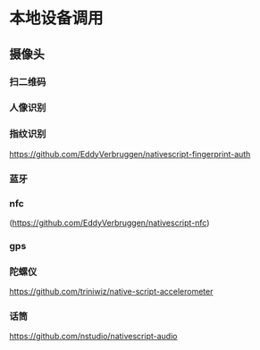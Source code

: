 # 本地设备调用


## 摄像头

### 扫二维码

### 人像识别

### 指纹识别

https://github.com/EddyVerbruggen/nativescript-fingerprint-auth

### 蓝牙


### nfc

(https://github.com/EddyVerbruggen/nativescript-nfc)

### gps

### 陀螺仪

<https://github.com/triniwiz/native-script-accelerometer>

### 话筒

<https://github.com/nstudio/nativescript-audio>